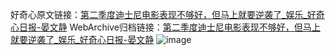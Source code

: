 好奇心原文链接：[第二季度迪士尼电影表现不够好，但马上就要逆袭了_娱乐_好奇心日报-晏文静](https://www.qdaily.com/articles/9261.html)
WebArchive归档链接：[第二季度迪士尼电影表现不够好，但马上就要逆袭了_娱乐_好奇心日报-晏文静](http://web.archive.org/web/20190623154002/https://www.qdaily.com/articles/9261.html)
![image](http://ww3.sinaimg.cn/large/007d5XDply1g3vewzqjvlj30u02og1kx)